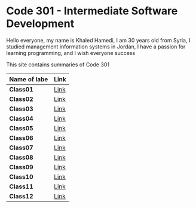 # Code 301 - Intermediate Software Development

Hello everyone, my name is Khaled Hamedi, I am 30 years old from Syria, I studied management information systems in Jordan, I have a passion for learning programming, and I wish everyone success

This site contains summaries of Code 301

| **Name of labe** | **Link**           |
| ---------------- | ------------------ |
| **Class01**      | [Link](Class01.md) |
| **Class02**      | [Link](Class02.md) |
| **Class03**      | [Link](Class03.md) |
| **Class04**      | [Link](Class04.md) |
| **Class05**      | [Link](Class05.md) |
| **Class06**      | [Link](Class06.md) |
| **Class07**      | [Link](Class07.md) |
| **Class08**      | [Link](Class08.md) |
| **Class09**      | [Link](Class09.md) |
| **Class10**      | [Link](Class10.md) |
| **Class11**      | [Link](Class11.md) |
| **Class12**      | [Link](Class12.md) |
